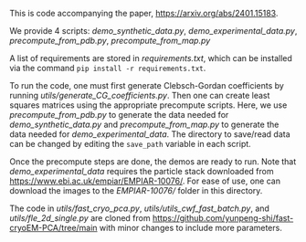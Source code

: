 This is code accompanying the paper, https://arxiv.org/abs/2401.15183.

We provide 4 scripts: *demo_synthetic_data.py*, *demo_experimental_data.py*, *precompute_from_pdb.py*, *precompute_from_map.py*

A list of requirements are stored in *requirements.txt*, which can be installed via the command `pip install -r requirements.txt`.

To run the code, one must first generate Clebsch-Gordan coefficients by running *utils/generate_CG_coefficients.py*. Then one can create least squares matrices using the appropriate precompute scripts. Here, we use *precompute_from_pdb.py* to generate the data needed for *demo_synthetic_data.py* and *precompute_from_map.py* to generate the data needed for *demo_experimental_data*. The directory to save/read data can be changed by editing the `save_path` variable in each script.

Once the precompute steps are done, the demos are ready to run. Note that *demo_experimental_data* requires the particle stack downloaded from https://www.ebi.ac.uk/empiar/EMPIAR-10076/. For ease of use, one can download the images to the *EMPIAR-10076/* folder in this directory.

The code in *utils/fast_cryo_pca.py*, *utils/utils_cwf_fast_batch.py*, and *utils/fle_2d_single.py* are cloned from https://github.com/yunpeng-shi/fast-cryoEM-PCA/tree/main with minor changes to include more parameters.
